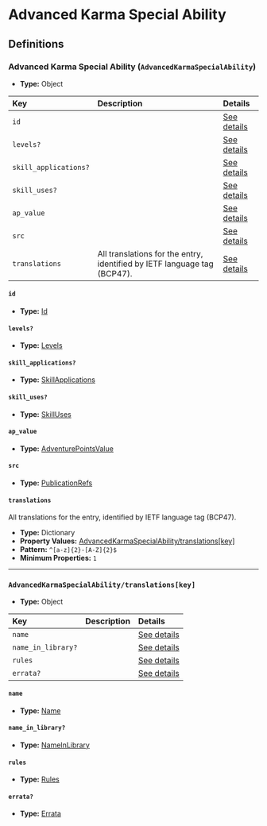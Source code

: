 # Advanced Karma Special Ability

## Definitions

### <a name="AdvancedKarmaSpecialAbility"></a> Advanced Karma Special Ability (`AdvancedKarmaSpecialAbility`)

- **Type:** Object

Key | Description | Details
:-- | :-- | :--
`id` |  | <a href="#AdvancedKarmaSpecialAbility/id">See details</a>
`levels?` |  | <a href="#AdvancedKarmaSpecialAbility/levels">See details</a>
`skill_applications?` |  | <a href="#AdvancedKarmaSpecialAbility/skill_applications">See details</a>
`skill_uses?` |  | <a href="#AdvancedKarmaSpecialAbility/skill_uses">See details</a>
`ap_value` |  | <a href="#AdvancedKarmaSpecialAbility/ap_value">See details</a>
`src` |  | <a href="#AdvancedKarmaSpecialAbility/src">See details</a>
`translations` | All translations for the entry, identified by IETF language tag (BCP47). | <a href="#AdvancedKarmaSpecialAbility/translations">See details</a>

#### <a name="AdvancedKarmaSpecialAbility/id"></a> `id`

- **Type:** <a href="../_Activatable.md#Id">Id</a>

#### <a name="AdvancedKarmaSpecialAbility/levels"></a> `levels?`

- **Type:** <a href="../_Activatable.md#Levels">Levels</a>

#### <a name="AdvancedKarmaSpecialAbility/skill_applications"></a> `skill_applications?`

- **Type:** <a href="../_Activatable.md#SkillApplications">SkillApplications</a>

#### <a name="AdvancedKarmaSpecialAbility/skill_uses"></a> `skill_uses?`

- **Type:** <a href="../_Activatable.md#SkillUses">SkillUses</a>

#### <a name="AdvancedKarmaSpecialAbility/ap_value"></a> `ap_value`

- **Type:** <a href="../_Activatable.md#AdventurePointsValue">AdventurePointsValue</a>

#### <a name="AdvancedKarmaSpecialAbility/src"></a> `src`

- **Type:** <a href="../source/_PublicationRef.md#PublicationRefs">PublicationRefs</a>

#### <a name="AdvancedKarmaSpecialAbility/translations"></a> `translations`

All translations for the entry, identified by IETF language tag (BCP47).

- **Type:** Dictionary
- **Property Values:** <a href="#AdvancedKarmaSpecialAbility/translations[key]">AdvancedKarmaSpecialAbility/translations[key]</a>
- **Pattern:** `^[a-z]{2}-[A-Z]{2}$`
- **Minimum Properties:** `1`

---

### <a name="AdvancedKarmaSpecialAbility/translations[key]"></a> `AdvancedKarmaSpecialAbility/translations[key]`

- **Type:** Object

Key | Description | Details
:-- | :-- | :--
`name` |  | <a href="#AdvancedKarmaSpecialAbility/translations[key]/name">See details</a>
`name_in_library?` |  | <a href="#AdvancedKarmaSpecialAbility/translations[key]/name_in_library">See details</a>
`rules` |  | <a href="#AdvancedKarmaSpecialAbility/translations[key]/rules">See details</a>
`errata?` |  | <a href="#AdvancedKarmaSpecialAbility/translations[key]/errata">See details</a>

#### <a name="AdvancedKarmaSpecialAbility/translations[key]/name"></a> `name`

- **Type:** <a href="../_Activatable.md#Name">Name</a>

#### <a name="AdvancedKarmaSpecialAbility/translations[key]/name_in_library"></a> `name_in_library?`

- **Type:** <a href="../_Activatable.md#NameInLibrary">NameInLibrary</a>

#### <a name="AdvancedKarmaSpecialAbility/translations[key]/rules"></a> `rules`

- **Type:** <a href="../_Activatable.md#Rules">Rules</a>

#### <a name="AdvancedKarmaSpecialAbility/translations[key]/errata"></a> `errata?`

- **Type:** <a href="../source/_Erratum.md#Errata">Errata</a>
